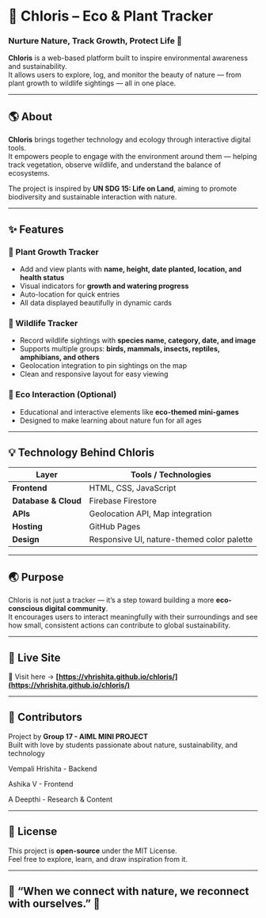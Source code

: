 # 🌿 Chloris – Eco & Plant Tracker

### Nurture Nature, Track Growth, Protect Life 🌱

**Chloris** is a web-based platform built to inspire environmental awareness and sustainability.  
It allows users to explore, log, and monitor the beauty of nature — from plant growth to wildlife sightings — all in one place.

---

## 🌎 About

**Chloris** brings together technology and ecology through interactive digital tools.  
It empowers people to engage with the environment around them — helping track vegetation, observe wildlife, and understand the balance of ecosystems.  

The project is inspired by **UN SDG 15: Life on Land**, aiming to promote biodiversity and sustainable interaction with nature.

---

## ✨ Features

### 🌱 Plant Growth Tracker
- Add and view plants with **name, height, date planted, location, and health status**  
- Visual indicators for **growth and watering progress**  
- Auto-location for quick entries  
- All data displayed beautifully in dynamic cards  

### 🦋 Wildlife Tracker
- Record wildlife sightings with **species name, category, date, and image**  
- Supports multiple groups: **birds, mammals, insects, reptiles, amphibians, and others**  
- Geolocation integration to pin sightings on the map  
- Clean and responsive layout for easy viewing  

### 🧩 Eco Interaction (Optional)
- Educational and interactive elements like **eco-themed mini-games**  
- Designed to make learning about nature fun for all ages  

---

## 💡 Technology Behind Chloris

| Layer | Tools / Technologies |
|-------|----------------------|
| **Frontend** | HTML, CSS, JavaScript |
| **Database & Cloud** | Firebase Firestore |
| **APIs** | Geolocation API, Map integration |
| **Hosting** | GitHub Pages |
| **Design** | Responsive UI, nature-themed color palette |

---

## 🌏 Purpose

Chloris is not just a tracker — it’s a step toward building a more **eco-conscious digital community**.  
It encourages users to interact meaningfully with their surroundings and see how small, consistent actions can contribute to global sustainability.

---

## 🚀 Live Site

🔗 Visit here → **[https://vhrishita.github.io/chloris/](https://vhrishita.github.io/chloris/)**

---

## 🤝 Contributors

Project by **Group 17 - AIML MINI PROJECT**  
Built with love by students passionate about nature, sustainability, and technology 

Vempali Hrishita - Backend

Ashika V - Frontend

A Deepthi - Research & Content

---

## 📜 License

This project is **open-source** under the MIT License.  
Feel free to explore, learn, and draw inspiration from it.

---

## 🌼 “When we connect with nature, we reconnect with ourselves.” 🌼

